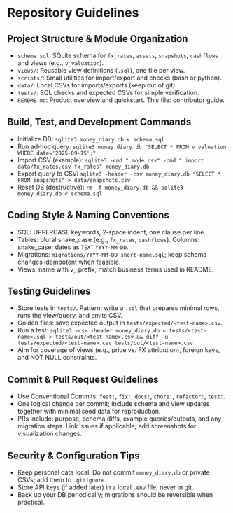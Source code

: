  # Repository Guidelines

 ## Project Structure & Module Organization
 - `schema.sql`: SQLite schema for `fx_rates`, `assets`, `snapshots`, `cashflows` and views (e.g., `v_valuation`).
 - `views/`: Reusable view definitions (`.sql`), one file per view.
 - `scripts/`: Small utilities for import/export and checks (bash or python).
 - `data/`: Local CSVs for imports/exports (keep out of git).
 - `tests/`: SQL checks and expected CSVs for simple verification.
 - `README.md`: Product overview and quickstart. This file: contributor guide.

 ## Build, Test, and Development Commands
 - Initialize DB: `sqlite3 money_diary.db < schema.sql`
 - Run ad‑hoc query: `sqlite3 money_diary.db "SELECT * FROM v_valuation WHERE date='2025-09-15';"`
 - Import CSV (example): `sqlite3 -cmd ".mode csv" -cmd ".import data/fx_rates.csv fx_rates" money_diary.db`
 - Export query to CSV: `sqlite3 -header -csv money_diary.db "SELECT * FROM snapshots" > data/snapshots.csv`
 - Reset DB (destructive): `rm -f money_diary.db && sqlite3 money_diary.db < schema.sql`

 ## Coding Style & Naming Conventions
 - SQL: UPPERCASE keywords, 2‑space indent, one clause per line.
 - Tables: plural snake_case (e.g., `fx_rates`, `cashflows`). Columns: snake_case; dates as `TEXT` `YYYY-MM-DD`.
 - Migrations: `migrations/YYYY-MM-DD_short-name.sql`; keep schema changes idempotent when feasible.
 - Views: name with `v_` prefix; match business terms used in README.

 ## Testing Guidelines
 - Store tests in `tests/`. Pattern: write a `.sql` that prepares minimal rows, runs the view/query, and emits CSV.
 - Golden files: save expected output in `tests/expected/<test-name>.csv`.
 - Run a test: `sqlite3 -csv -header money_diary.db < tests/<test-name>.sql > tests/out/<test-name>.csv && diff -u tests/expected/<test-name>.csv tests/out/<test-name>.csv`
 - Aim for coverage of views (e.g., price vs. FX attribution), foreign keys, and NOT NULL constraints.

 ## Commit & Pull Request Guidelines
 - Use Conventional Commits: `feat:`, `fix:`, `docs:`, `chore:`, `refactor:`, `test:`.
 - One logical change per commit; include schema and view updates together with minimal seed data for reproduction.
 - PRs include: purpose, schema diffs, example queries/outputs, and any migration steps. Link issues if applicable; add screenshots for visualization changes.

 ## Security & Configuration Tips
 - Keep personal data local. Do not commit `money_diary.db` or private CSVs; add them to `.gitignore`.
 - Store API keys (if added later) in a local `.env` file, never in git.
 - Back up your DB periodically; migrations should be reversible when practical.
